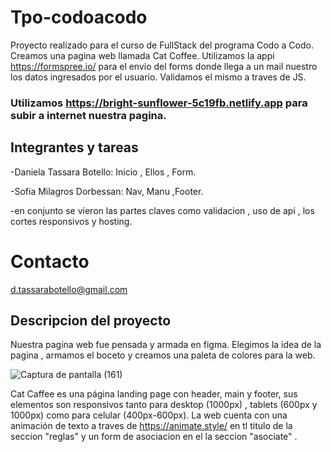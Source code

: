 # Tpo-codoacodo
Proyecto realizado para el curso de FullStack del programa Codo a Codo. Creamos una pagina web llamada Cat Coffee. Utilizamos la appi https://formspree.io/ para el envio del forms donde llega a un mail nuestro los datos ingresados por el usuario. Validamos el mismo a traves de JS.

### Utilizamos https://bright-sunflower-5c19fb.netlify.app para subir a internet nuestra pagina.

## Integrantes y tareas

-Daniela Tassara Botello: Inicio , Ellos , Form.

-Sofia Milagros Dorbessan: Nav, Manu ,Footer.

-en conjunto se vieron las partes claves como validacion , uso de api , los cortes responsivos y hosting. 
# Contacto 
d.tassarabotello@gmail.com

## Descripcion del proyecto

Nuestra pagina web fue pensada y armada en figma. Elegimos la idea de la pagina , armamos el boceto y creamos una paleta de colores para la web.

![Captura de pantalla (161)](https://user-images.githubusercontent.com/98909184/197023760-1376e89d-bb8d-48a3-9b2e-072946f490f6.png)


Cat Caffee es una página landing page con header, main y footer, sus elementos son responsivos tanto para desktop (1000px) , tablets (600px y 1000px) como para celular (400px-600px). La web cuenta con una animación de texto a traves de https://animate.style/ en tl titulo de la seccion "reglas" y un form de asociacion en el la seccion "asociate" .



